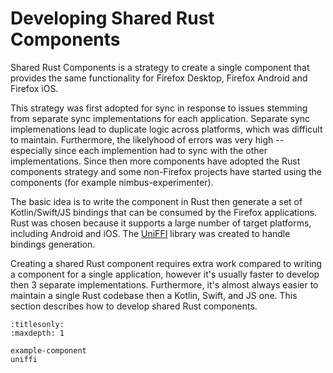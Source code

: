 # Developing Shared Rust Components

Shared Rust Components is a strategy to create a single component that provides the same functionality for Firefox Desktop, Firefox Android and Firefox iOS.

This strategy was first adopted for sync in response to issues stemming from separate sync implementations for each application. Separate sync implemenations lead to duplicate logic across platforms, which was difficult to maintain.  Furthermore, the likelyhood of errors was very high -- especially since each implemention had to sync with the other implementations. Since then more components have adopted the Rust components strategy and some non-Firefox projects have started using the components (for example nimbus-experimenter).

The basic idea is to write the component in Rust then generate a set of Kotlin/Swift/JS bindings that can be consumed by the Firefox applications.
Rust was chosen because it supports a large number of target platforms, including Android and iOS.
The [UniFFI](https://mozilla.github.io/uniffi-rs/latest/) library was created to handle bindings
generation.

Creating a shared Rust component requires extra work compared to writing a component for a single application, however it's usually faster to develop then 3 separate implementations.  Furthermore, it's almost always easier to maintain a single Rust codebase then a Kotlin, Swift, and JS one. This section describes how to develop shared Rust components.

```{toctree}
:titlesonly:
:maxdepth: 1

example-component
uniffi
